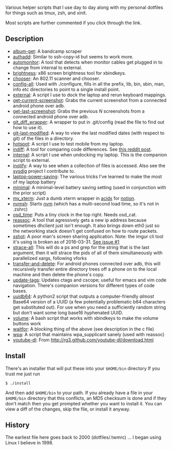 Various helper scripts that I use day to day along with my personal dotfiles for things such as tmux, zsh, and xinit. 

Most scripts are further commented if you click through the link. 

## Description

 * <a href='https://github.com/kristopolous/tools/blob/master/bin/album-get'>album-get</a>: A bandcamp scraper
 * <a href='https://github.com/kristopolous/tools/blob/master/bin/authadd'>authadd</a>: Similar to ssh-copy-id but seems to work more.
 * <a href='https://github.com/kristopolous/tools/blob/master/bin/automonitor'>automonitor</a>: A tool that detects when monitor cables get plugged in to change from internal to external.
 * <a href='https://github.com/kristopolous/tools/blob/master/bin/brightness'>brightness</a>: x86 screen brightness tool for xbindkeys.
 * <a href="https://github.com/kristopolous/tools/blob/master/bin/chooser">chooser</a>: An 802.11 scanner and chooser.
 * <a href="https://github.com/kristopolous/tools/blob/master/bin/config-all">config-all</a>: Used with ./configure, fills in all the prefix, lib, bin, sbin, man, info etc directories to point to a single install point.
 * <a href="https://github.com/kristopolous/tools/blob/master/bin/external">external</a>: A script I use to dock the laptop and rerun keyboard mappings.
 * <a href="https://github.com/kristopolous/tools/blob/master/bin/get-current-screenshot">get-current-screenshot</a>: Grabs the current screenshot from a connected android phone over adb.
 * <a href="https://github.com/kristopolous/tools/blob/master/bin/get-last-screenshot">get-last-screenshot</a>: Grabs the previous *N* screenshots from a connected android phone over adb.
 * <a href="https://github.com/kristopolous/tools/blob/master/bin/git_diff_wrapper">git_diff_wrapper</a>: A wrapper to put in .git/config (read the file to find out how to use it).
 * <a href="https://github.com/kristopolous/tools/blob/master/bin/git-last-modified">git-last-modified</a>: A way to view the last modified dates (with respect to git) of the files in a directory.
 * <a href="https://github.com/kristopolous/tools/blob/master/bin/hotspot">hotspot</a>: A script I use to test mobile from my laptop.
 * <a href="https://github.com/kristopolous/tools/blob/master/bin/indiff">indiff</a>: A tool for comparing code differences. See [this reddit post](https://www.reddit.com/r/vim/comments/1tapo8/indiff_inline_visual_diff_comparisons/).
 * [internal](https://github.com/kristopolous/tools/blob/master/bin/internal): A script I use when undocking my laptop. This is the companion script to external.
 * [inotify](https://github.com/kristopolous/tools/blob/master/src/inotify.c): A way to see when a collection of files is accessed. Also see the [sysdig](https://github.com/draios/sysdig) project I contribute to.
 * [laptop-power-saving](https://github.com/kristopolous/tools/blob/master/bin/laptop-power-saving): The various tricks I've learned to make the most of my laptop battery
 * [minimal](https://github.com/kristopolous/tools/blob/master/bin/minimal): A minimal-level battery saving setting (used in conjunction with the prior script)
 * [my_xterm](https://github.com/kristopolous/tools/blob/master/bin/my_xterm): Just a dumb xterm wrapper in [acidx](https://github.com/kristopolous/acidx) for [notion](http://notion.sourceforge.net/).
 * [nvmsh](https://github.com/kristopolous/tools/blob/master/bin/nvmsh): Starts [nvm](https://github.com/creationix/nvm) (which has a multi-second load time, so it's not in .zshrc)
 * [osd_time](https://github.com/kristopolous/tools/blob/master/bin/osd_time): Puts a tiny clock in the top right. Needs osd_cat.
 * [reassoc](https://github.com/kristopolous/tools/blob/master/bin/reassoc): A tool that agressively gets a new ip address because sometimes dhclient just isn't enough. It also brings down eth0 just so the networking stack doesn't get confused on how to route packets.
 * [sshot](https://github.com/kristopolous/tools/blob/master/bin/sshot): A poor man's screen sharing application. Note: the imgur cli tool it's using is broken as of 2016-03-31. [See issue #1](https://github.com/kristopolous/tools/issues/1)
 * [strace-all](https://github.com/kristopolous/tools/blob/master/bin/strace-all): This will do a ps and grep for the string that is the last argument, then it will strace the pids of all of them simultaneously with parallelized xargs, following vforks
 * [transfer-and-delete](https://github.com/kristopolous/tools/blob/master/bin/transfer-and-delete): For android phones connected over adb, this will recursively transfer entire directory trees off a phone on to the local machine and then delete the phone's copy.
 * [update-tags](https://github.com/kristopolous/tools/blob/master/bin/update-tags): Updates ctags and cscope; useful for emacs and vim code navigation. There's companion versions for different types of code bases.
 * [uuidb64](https://github.com/kristopolous/tools/blob/master/bin/uuidb64): A python2 script that outputs a computer-friendly *almost* Base64 version of a UUID (a few potentially problematic b64 characters get substituted out). For use when you need a sufficiently random string but don't want some long base16 hyphenated UUID.
 * [volume](https://github.com/kristopolous/tools/blob/master/bin/volume): A bash script that works with xbindkeys to make the volume buttons work
 * [waitfor](https://github.com/kristopolous/tools/blob/master/src/waitfor.c): A blocking thing of the above (see description in the c file)
 * [wpa](https://github.com/kristopolous/tools/blob/master/bin/wpa): A script that maintains wpa_supplicant sanely (used with reassoc)
 * [youtube-dl](https://github.com/kristopolous/tools/blob/master/bin/youtube-dl): From http://rg3.github.com/youtube-dl/download.html

## Install

There's an installer that will put these into your `$HOME/bin` directory
If you trust me just run

    $ ./install

And then add `$HOME/bin` to your path.  If you already have a file in your `$HOME/bin` directory that this conflicts, an
MD5 checksum is done and if they don't match then you get prompted whether you want to install it.  You can view a diff of the changes, skip the file, or install it anyway.

## History

The earliest file here goes back to 2000 (dotfiles/.twmrc) ... I began using Linux I believe in 1998.
